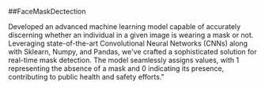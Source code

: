 ##FaceMaskDectection

Developed an advanced machine learning model capable of accurately discerning whether an individual in a given image is wearing a mask or not. Leveraging state-of-the-art Convolutional Neural Networks (CNNs) along with Sklearn, Numpy, and Pandas, we've crafted a sophisticated solution for real-time mask detection. The model seamlessly assigns values, with 1 representing the absence of a mask and 0 indicating its presence, contributing to public health and safety efforts."
